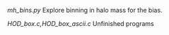 *mh_bins.py* Explore binning in halo mass for the bias.

*HOD_box.c,HOD_box_ascii.c* Unfinished programs